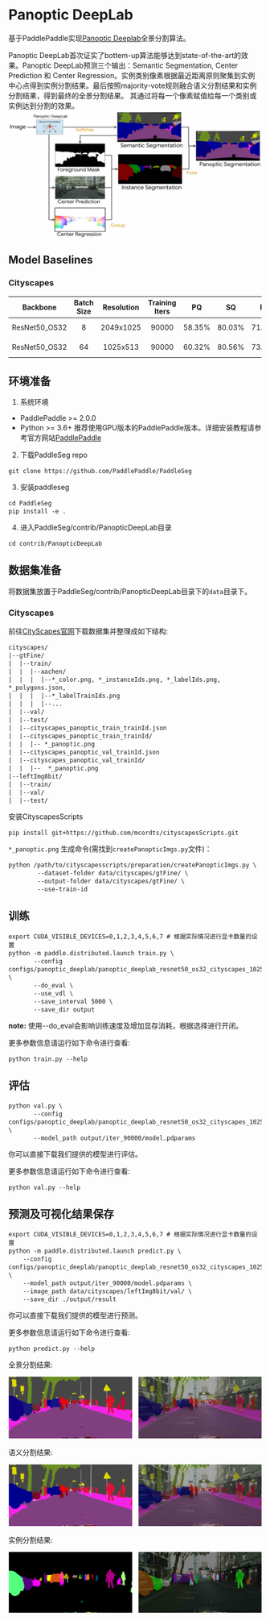 
# Panoptic DeepLab

基于PaddlePaddle实现[Panoptic Deeplab](https://arxiv.org/abs/1911.10194)全景分割算法。

Panoptic DeepLab首次证实了bottem-up算法能够达到state-of-the-art的效果。Panoptic DeepLab预测三个输出：Semantic Segmentation, Center Prediction 和 Center Regression。实例类别像素根据最近距离原则聚集到实例中心点得到实例分割结果。最后按照majority-vote规则融合语义分割结果和实例分割结果，得到最终的全景分割结果。
其通过将每一个像素赋值给每一个类别或实例达到分割的效果。
![](./docs/panoptic_deeplab.jpg)

## Model Baselines

### Cityscapes
| Backbone | Batch Size |Resolution | Training Iters | PQ | SQ | RQ | AP | mIoU | Links |
|:-:|:-:|:-:|:-:|:-:|:-:|:-:|:-:|:-:|:-:|
|ResNet50_OS32| 8  | 2049x1025|90000|58.35%|80.03%|71.52%|25.80%|79.18%|[model](https://bj.bcebos.com/paddleseg/dygraph/pnoptic_segmentation/panoptic_deeplab_resnet50_os32_cityscapes_2049x1025_bs1_90k_lr00005/model.pdparams) \| [log](https://bj.bcebos.com/paddleseg/dygraph/pnoptic_segmentation/panoptic_deeplab_resnet50_os32_cityscapes_2049x1025_bs1_90k_lr00005/train.log)|
|ResNet50_OS32| 64 | 1025x513|90000|60.32%|80.56%|73.56%|26.77%|79.67%|[model](https://bj.bcebos.com/paddleseg/dygraph/pnoptic_segmentation/panoptic_deeplab_resnet50_os32_cityscapes_1025x513_bs8_90k_lr00005/model.pdparams) \| [log](https://bj.bcebos.com/paddleseg/dygraph/pnoptic_segmentation/panoptic_deeplab_resnet50_os32_cityscapes_1025x513_bs8_90k_lr00005/train.log)|

## 环境准备

1. 系统环境
* PaddlePaddle >= 2.0.0
* Python >= 3.6+
推荐使用GPU版本的PaddlePaddle版本。详细安装教程请参考官方网站[PaddlePaddle](https://www.paddlepaddle.org.cn/install/quick?docurl=/documentation/docs/zh/install/pip/windows-pip.html)

2. 下载PaddleSeg repo
```shell
git clone https://github.com/PaddlePaddle/PaddleSeg
```

3. 安装paddleseg
```shell
cd PaddleSeg
pip install -e .
```

4. 进入PaddleSeg/contrib/PanopticDeepLab目录
```shell
cd contrib/PanopticDeepLab
```

## 数据集准备

将数据集放置于PaddleSeg/contrib/PanopticDeepLab目录下的`data`目录下。

### Cityscapes

前往[CityScapes官网](https://www.cityscapes-dataset.com/)下载数据集并整理成如下结构:

```
cityscapes/
|--gtFine/
|  |--train/
|  |  |--aachen/
|  |  |  |--*_color.png, *_instanceIds.png, *_labelIds.png, *_polygons.json,
|  |  |  |--*_labelTrainIds.png
|  |  |  |--...
|  |--val/
|  |--test/
|  |--cityscapes_panoptic_train_trainId.json
|  |--cityscapes_panoptic_train_trainId/
|  |  |-- *_panoptic.png
|  |--cityscapes_panoptic_val_trainId.json
|  |--cityscapes_panoptic_val_trainId/
|  |  |--  *_panoptic.png
|--leftImg8bit/
|  |--train/
|  |--val/
|  |--test/

```

安装CityscapesScripts
```shell
pip install git+https://github.com/mcordts/cityscapesScripts.git
```

`*_panoptic.png` 生成命令(需找到`createPanopticImgs.py`文件)：
```shell
python /path/to/cityscapesscripts/preparation/createPanopticImgs.py \
        --dataset-folder data/cityscapes/gtFine/ \
        --output-folder data/cityscapes/gtFine/ \
        --use-train-id
```

## 训练
```shell
export CUDA_VISIBLE_DEVICES=0,1,2,3,4,5,6,7 # 根据实际情况进行显卡数量的设置
python -m paddle.distributed.launch train.py \
       --config configs/panoptic_deeplab/panoptic_deeplab_resnet50_os32_cityscapes_1025x513_bs8_90k_lr00005.yml \
       --do_eval \
       --use_vdl \
       --save_interval 5000 \
       --save_dir output
```

**note:** 使用--do_eval会影响训练速度及增加显存消耗，根据选择进行开闭。

更多参数信息请运行如下命令进行查看:
```shell
python train.py --help
```

## 评估
```shell
python val.py \
       --config configs/panoptic_deeplab/panoptic_deeplab_resnet50_os32_cityscapes_1025x513_bs8_90k_lr00005.yml \
       --model_path output/iter_90000/model.pdparams
```
你可以直接下载我们提供的模型进行评估。

更多参数信息请运行如下命令进行查看:
```shell
python val.py --help
```

## 预测及可视化结果保存
```shell
export CUDA_VISIBLE_DEVICES=0,1,2,3,4,5,6,7 # 根据实际情况进行显卡数量的设置
python -m paddle.distributed.launch predict.py \
    --config configs/panoptic_deeplab/panoptic_deeplab_resnet50_os32_cityscapes_1025x513_120k.yml \
    --model_path output/iter_90000/model.pdparams \
    --image_path data/cityscapes/leftImg8bit/val/ \
    --save_dir ./output/result
```
你可以直接下载我们提供的模型进行预测。

更多参数信息请运行如下命令进行查看:
```shell
python predict.py --help
```
全景分割结果:
<center>
    <img src="docs/visualization_panoptic.png">
</center>

语义分割结果:
<center>
    <img src="docs/visualization_semantic.png">
</center>

实例分割结果:
<center>
    <img src="docs/visualization_instance.png">
</center>
